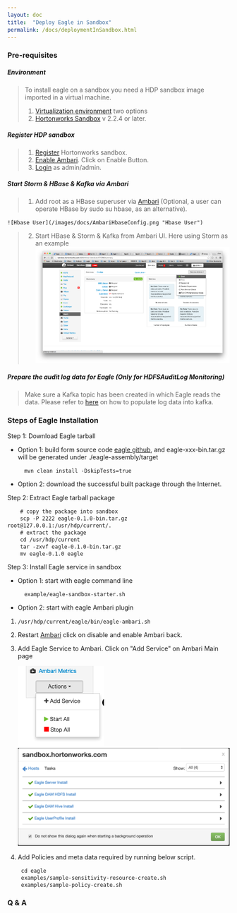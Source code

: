 ```yaml
---
layout: doc
title:  "Deploy Eagle in Sandbox"
permalink: /docs/deploymentInSandbox.html
---
```


### Pre-requisites

##### Environment
> To install eagle on a sandbox you need a HDP sandbox image imported in a virtual machine.
>
> 1. [Virtualization environment](http://hortonworks.com/products/hortonworks-sandbox/#install) two options
> 2. [Hortonworks Sandbox](http://hortonworks.com/products/hortonworks-sandbox/#install) v 2.2.4 or later.

##### Register HDP sandbox
> 1. [Register](http://127.0.0.1:8888/) Hortonworks sandbox.
> 2. [Enable Ambari](http://127.0.0.1:8000/). Click on Enable Button.
> 3. [Login](http://127.0.0.1:8080) as admin/admin.

##### Start Storm & HBase & Kafka via Ambari
> 1. Add root as a HBase superuser via [Ambari](http://127.0.0.1:8080/#/main/services/HBASE/configs) (Optional, a user can operate HBase by sudo su hbase, as an alternative).
>
    ![Hbase User](/images/docs/AmbariHbaseConfig.png "Hbase User")
> 2. Start HBase & Storm & Kafka from Ambari UI. Here using Storm as an example
![Restart Services](/images/docs/startStorm.png "Services")

##### Prepare the audit log data for Eagle (Only for HDFSAuditLog Monitoring)
> Make sure a Kafka topic has been created in which Eagle reads the data.
> Please refer to [here](/docs/importHDFSAuditLog.html) on how to populate log data into kafka.

### Steps of Eagle Installation

Step 1: Download Eagle tarball

* Option 1: build form source code [eagle github](https://github.corp.ebay.com/eagle/eagle/tree/release1.0), and eagle-xxx-bin.tar.gz will be generated under ./eagle-assembly/target

        mvn clean install -DskipTests=true

* Option 2: download the successful built package through the Internet.

Step 2: Extract Eagle tarball package

        # copy the package into sandbox
        scp -P 2222 eagle-0.1.0-bin.tar.gz root@127.0.0.1:/usr/hdp/current/.
        # extract the package
        cd /usr/hdp/current
        tar -zxvf eagle-0.1.0-bin.tar.gz
        mv eagle-0.1.0 eagle


Step 3: Install Eagle service in sandbox

* Option 1: start with eagle command line

        example/eagle-sandbox-starter.sh

* Option 2: start with eagle Ambari plugin
1. `/usr/hdp/current/eagle/bin/eagle-ambari.sh`

2. Restart [Ambari](http://127.0.0.1:8000/) click on disable and enable Ambari back.

3. Add Eagle Service to Ambari. Click on "Add Service" on Ambari Main page

    ![AddService](/images/docs/AddService.png "AddService")
    ![Eagle Services](/images/docs/EagleServiceSuccess.png "Eagle Services")

4. Add Policies and meta data required by running below script.

        cd eagle
        examples/sample-sensitivity-resource-create.sh
        examples/sample-policy-create.sh


### **Q & A**